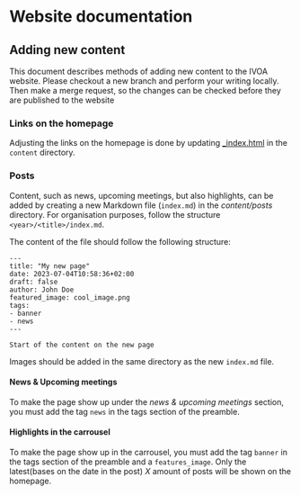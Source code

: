 # Website documentation

## Adding new content

This document describes methods of adding new content to the IVOA website.
Please checkout a new branch and perform your writing locally.
Then make a merge request, so the changes can be checked before they are published to the website

### Links on the homepage
Adjusting the links on the homepage is done by updating [_index.html](../content/_index.html) in the `content` directory.

### Posts

Content, such as news, upcoming meetings, but also highlights, can be added by creating a new Markdown file (`index.md`) in the _content/posts_ directory. For organisation purposes, follow the structure `<year>/<title>/index.md`.

The content of the file should follow the following structure:
```
---
title: "My new page"
date: 2023-07-04T10:58:36+02:00
draft: false
author: John Doe
featured_image: cool_image.png
tags:
- banner
- news
---

Start of the content on the new page
```
Images should be added in the same directory as the new `index.md` file.


#### News & Upcoming meetings

To make the page show up under the _news & upcoming meetings_ section, you must add the tag `news` in the tags section of the preamble.

#### Highlights in the carrousel

To make the page show up in the carrousel, you must add the tag `banner` in the tags section of the preamble and a `features_image`. Only the latest(bases on the date in the post) _X_ amount of posts will be shown on the homepage.
